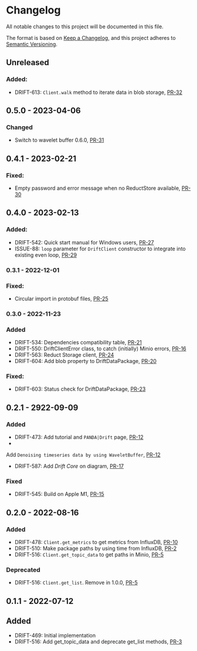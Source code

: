 # Changelog

All notable changes to this project will be documented in this file.

The format is based on [Keep a Changelog](https://keepachangelog.com/en/1.0.0/),
and this project adheres to [Semantic Versioning](https://semver.org/spec/v2.0.0.html).

## Unreleased

### Added:

- DRIFT-613: `Client.walk` method to iterate data in blob storage, [PR-32](https://github.com/panda-official/DriftPythonClient/pull/32)

## 0.5.0 - 2023-04-06

### Changed

- Switch to wavelet buffer 0.6.0, [PR-31](https://github.com/panda-official/DriftPythonClient/pull/31)

## 0.4.1 - 2023-02-21

### Fixed:

- Empty password and error message when no ReductStore available, [PR-30](https://github.com/panda-official/DriftPythonClient/pull/30)

## 0.4.0 - 2023-02-13

### Added:

- DRIFT-542: Quick start manual for Windows users, [PR-27](https://github.com/panda-official/DriftPythonClient/pull/27)
- ISSUE-88: `loop` parameter for `DriftClient` constructor to integrate into existing even
  loop, [PR-29](https://github.com/panda-official/DriftPythonClient/pull/29)

### 0.3.1 - 2022-12-01

### Fixed:

- Circular import in protobuf files, [PR-25](https://github.com/panda-official/DriftPythonClient/pull/25)

### 0.3.0 - 2022-11-23

### Added

- DRIFT-534: Dependencies compatibility table, [PR-21](https://github.com/panda-official/DriftPythonClient/pull/21)
- DRIFT-550: DriftClientError class, to catch (initially) Minio
  errors, [PR-16](https://github.com/panda-official/DriftPythonClient/pull/16)
- DRIFT-563: Reduct Storage client, [PR-24](https://github.com/panda-official/DriftPythonClient/pull/24)
- DRIFT-604: Add blob property to DriftDataPackage, [PR-20](https://github.com/panda-official/DriftPythonClient/pull/20)

### Fixed:

- DRIFT-603: Status check for DriftDataPackage, [PR-23](https://github.com/panda-official/DriftPythonClient/pull/23)

## 0.2.1 - 2922-09-09

### Added

- DRIFT-473: Add tutorial and `PANDA|Drift` page, [PR-12](https://github.com/panda-official/DriftPythonClient/pull/12)
-
Add `Denoising timeseries data by using WaveletBuffer`, [PR-12](https://github.com/panda-official/DriftPythonClient/pull/12)
- DRIFT-587: Add _Drift Core_ on diagram, [PR-17](https://github.com/panda-official/DriftPythonClient/pull/17)

### Fixed

- DRIFT-545: Build on Apple M1, [PR-15](https://github.com/panda-official/DriftPythonClient/pull/15)

## 0.2.0 - 2022-08-16

### Added

- DRIFT-478: `Client.get_metrics` to get metrics from
  InfluxDB, [PR-10](https://github.com/panda-official/DriftPythonClient/pull/10)
- DRIFT-510: Make package paths by using time from
  InfluxDB, [PR-2](https://github.com/panda-official/DriftPythonClient/pull/2)
- DRIFT-516: `Client.get_topic_data` to get paths in
  Minio, [PR-5](https://github.com/panda-official/DriftPythonClient/pull/5)

### Deprecated

- DRIFT-516: `Client.get_list`. Remove in 1.0.0, [PR-5](https://github.com/panda-official/DriftPythonClient/pull/5)

## 0.1.1 - 2022-07-12

## Added

- DRIFT-469: Initial implementation
- DRIFT-516: Add get_topic_data and deprecate get_list
  methods, [PR-3](https://github.com/panda-official/DriftPythonClient/pull/3)
